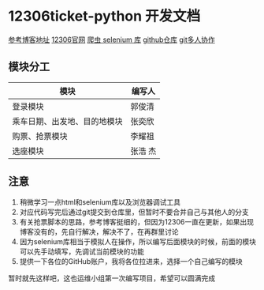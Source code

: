 # 12306ticket-python 开发文档

[参考博客地址](https://blog.csdn.net/weixin_43784564/article/details/120436102)
[12306官网](https://www.12306.cn/index/)
[爬虫 selenium 库](https://www.runoob.com/python3/python-selenium.html)
[github仓库](https://github.com/float-life-of-dream/12306-ticket-python)
[git多人协作](https://blog.csdn.net/whc18858/article/details/133209975)


## 模块分工

| 模块     | 编写人 |
| -------- | ------ |
| 登录模块|郭俊清        |
|乘车日期、出发地、目的地模块|张奕欣 |
|购票、抢票模块|李耀祖 |
|选座模块|张浩	杰 |

## 注意
1. 稍微学习一点html和selenium库以及浏览器调试工具
2. 对应代码写完后通过git提交到仓库里，但暂时不要合并自己与其他人的分支
3. 有关抢票脚本的思路，参考博客挺细的，但因为12306一直在更新，如果出现博客没有的，先自行解决，解决不了，在再群里讨论 
4. 因为selenium库相当于模拟人在操作，所以编写后面模块的时候，前面的模块可以先手动填写，先调试当前模块的功能
5. 提供一下各位的GitHub账户，我将各位拉进来，选择一个自己编写的模块

暂时就先这样吧，这也运维小组第一次编写项目，希望可以圆满完成
